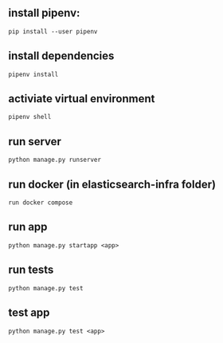 ## install pipenv:

```
pip install --user pipenv
```

## install dependencies

```
pipenv install
```

## activiate virtual environment

```
pipenv shell
```

## run server

```
python manage.py runserver
```

## run docker (in elasticsearch-infra folder)

```
run docker compose
```

## run app

```
python manage.py startapp <app>
```

## run tests

```
python manage.py test
```

## test app

```
python manage.py test <app>
```
